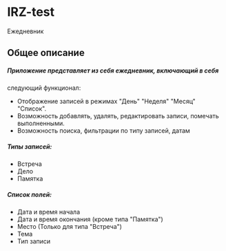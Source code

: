 # IRZ-test
Ежедневник

## Общее описание
##### Приложение представляет из себя ежедневник, включающий в себя
следующий функционал:
* Отображение записей в режимах "День" "Неделя" "Месяц" "Список".
* Возможность добавлять, удалять, редактировать записи, помечать выполненными.
* Возможность поиска, фильтрации по типу записей, датам
##### Типы записей:
* Встреча
* Дело
* Памятка
##### Список полей:
* Дата и время начала
* Дата и время окончания (кроме типа "Памятка")
* Место (Только для типа "Встреча")
* Тема
* Тип записи



